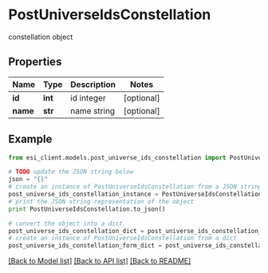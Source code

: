 # PostUniverseIdsConstellation

constellation object

## Properties

Name | Type | Description | Notes
------------ | ------------- | ------------- | -------------
**id** | **int** | id integer | [optional] 
**name** | **str** | name string | [optional] 

## Example

```python
from esi_client.models.post_universe_ids_constellation import PostUniverseIdsConstellation

# TODO update the JSON string below
json = "{}"
# create an instance of PostUniverseIdsConstellation from a JSON string
post_universe_ids_constellation_instance = PostUniverseIdsConstellation.from_json(json)
# print the JSON string representation of the object
print PostUniverseIdsConstellation.to_json()

# convert the object into a dict
post_universe_ids_constellation_dict = post_universe_ids_constellation_instance.to_dict()
# create an instance of PostUniverseIdsConstellation from a dict
post_universe_ids_constellation_form_dict = post_universe_ids_constellation.from_dict(post_universe_ids_constellation_dict)
```
[[Back to Model list]](../README.md#documentation-for-models) [[Back to API list]](../README.md#documentation-for-api-endpoints) [[Back to README]](../README.md)


